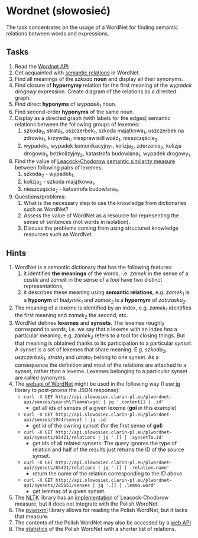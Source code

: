 # Wordnet (słowosieć)

The task concentrates on the usage of a WordNet for finding semantic relations between words and expressions.

## Tasks

1. Read the [Wordnet API](http://api.slowosiec.clarin-pl.eu/docs/index.html)
1. Get acquainted with [semantic relations](http://nlp.pwr.wroc.pl/narzedzia-i-zasoby/narzedzia/disaster/25-wiedza/81-relacje-w-slowosieci) in WordNet.
1. Find all meanings of the _szkoda_ **noun** and display all their synonyms.
1. Find closure of **hypernymy** relation for the first meaning of the _wypadek drogowy_ expression.
   Create diagram of the relations as a directed graph.
1. Find direct **hyponyms** of _wypadek<sub>1</sub>_ noun.
1. Find second-order **hyponyms** of the same noun.
1. Display as a directed graph (with labels for the edges) semantic relations between the following groups of lexemes:
   1. szkoda<sub>2</sub>, strata<sub>1</sub>, uszczerbek<sub>1</sub>, szkoda majątkowa<sub>1</sub>, 
      uszczerbek na zdrowiu<sub>1</sub>, krzywda<sub>1</sub>, niesprawiedliwość<sub>1</sub>, nieszczęście<sub>2</sub>.
   1. wypadek<sub>1</sub>, wypadek komunikacyjny<sub>1</sub>, kolizja<sub>2</sub>, zderzenie<sub>2</sub>,
      kolizja drogowa<sub>1</sub>, bezkolizyjny<sub>2</sub>, katastrofa budowlana<sub>1</sub>, wypadek
      drogowy<sub>1</sub>.
1. Find the value of [Leacock-Chodorow semantic similarity measure](ftp://www-vhost.cs.toronto.edu/public_html/public_html/pub/gh/Budanitsky+Hirst-2001.pdf)
   between following pairs of lexemes:
   1. szkoda<sub>2</sub> - wypadek<sub>1</sub>,
   1. kolizja<sub>2</sub> - szkoda majątkowa<sub>1</sub>,
   1. nieszczęście<sub>2</sub> - katastrofa budowlana<sub>1</sub>.
1. Questions/problems:
   1. What is the necessary step to use the knowledge from dictionaries such as WordNet?
   1. Assess the value of WordNet as a resource for representing the sense of sentences (not words in isolation).
   1. Discuss the problems coming from using structured knowledge resources such as WordNet.


## Hints

1. WordNet is a semantic dictionary that has the following features:
   1. it identifies **the meanings** of the words, i.e. _zamek_ in the sense of a _castle_ and _zamek_ in the sense of a  _tool_ have two distinct representations,
   1. it describes these meaning using **semantic relations**, e.g. _zamek<sub>1</sub>_ is a **hyponym** of
      _budynek<sub>1</sub>_ and _zamek<sub>2</sub>_ is a **hypernym** of _zatrzasku<sub>2</sub>_.
1. The meaning of a lexeme is identified by an index, e.g. _zamek<sub>1</sub>_ identifies the first meaning and
   _zamek<sub>2</sub>_ the second, etc.
1. WordNet defines **lexemes** and **synsets**. The lexemes roughly correspond to words, i.e. we say that a lexeme with
   an index _has_ a particular meaning, e.g.  _zamek<sub>2</sub>_  refers to a tool for closing things.
   But that meaning is obtained thanks to its participation to a particular _synset_. A synset is a set of lexemes that
   share meaning. E.g. _szkoda<sub>2</sub>_, _uszczerbek<sub>1</sub>_, _strata<sub>1</sub>_ and _utrata<sub>1</sub>_
   belong to one synset. As a consequence the definition and most of the relations are attached to a synset, rather than
   a lexeme. Lexemes belonging to a particular synset are called synonyms.
1. The [webapi of WordNet](http://api.slowosiec.clarin-pl.eu/docs/index.html) might be used in the following way (I use
   [jq](https://www.npmjs.com/package/node-jq) library to post-prcess the JSON response):
   * `curl -X GET http://api.slowosiec.clarin-pl.eu/plwordnet-api/senses/search\?lemma\=gol | jq '.content[] | .id'` 
     - get all ids of senses of a given lexeme (**gol** in this example)
   * `curl -X GET http://api.slowosiec.clarin-pl.eu/plwordnet-api/senses/1944/synset | jq .id` 
     - get id of the owning synset (for the first sense of **gol**)
   * `curl -X GET http://api.slowosiec.clarin-pl.eu/plwordnet-api/synsets/65421/relations | jq '.[] | .synsetTo.id'` 
     - get ids of all related synsets. 
     The query ignores the type of relation and half of the results just returns the ID of the source synset.
   * `curl -X GET http://api.slowosiec.clarin-pl.eu/plwordnet-api/synsets/65421/relations | jq '.[] | .relation.name'` 
     - return the name of the relation corresponding to the ID above.
   * `curl -X GET http://api.slowosiec.clarin-pl.eu/plwordnet-api/synsets/285651/senses | jq '.[] | .lemma.word'` 
     - get lemmas of a given synset.
1. The [NLTK](https://www.nltk.org/) library has an [implementation](http://www.nltk.org/howto/wordnet.html) of Leacock-Chodorow measure, 
   but it does not integrate with the Polish WordNet.
1. The [pywnxml](https://github.com/ppke-nlpg/pywnxml) library allows for reading the Polish WordNet, but it lacks that
   measure.
1. The contents of the Polish WordNet may also be accessed by a [web API](http://api.slowosiec.clarin-pl.eu/docs/index.html)
1. The [statistics](http://plwordnet.pwr.wroc.pl/wordnet/stats) of the Polish WordNet with a shorter list of relations.
